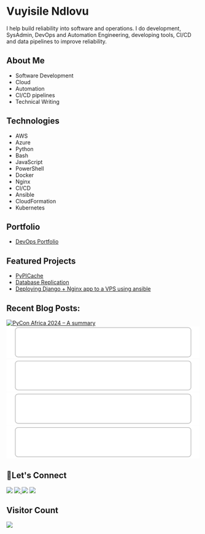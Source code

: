 # Vuyisile Ndlovu

I help build reliability into software and operations. I do development, SysAdmin, DevOps and Automation Engineering, developing tools, CI/CD and data pipelines to improve reliability.

## About Me

- Software Development
- Cloud
- Automation
- CI/CD pipelines
- Technical Writing

## Technologies

- AWS
- Azure
- Python
- Bash
- JavaScript
- PowerShell
- Docker
- Nginx
- CI/CD
- Ansible
- CloudFormation
- Kubernetes

## Portfolio

- [DevOps Portfolio](https://github.com/terrameijar/DevOps-Snippets/)

## Featured Projects

- [PyPICache](https://terrameijar.github.io/PyPICache/)
- [Database Replication](https://vuyisile.com/high-availability-in-postgresql-replication-with-docker/)
- [Deploying Django + Nginx app to a VPS using ansible](https://vuyisile.com/deploying-a-django-nginx-application-to-a-vps-with-ansible/)

## Recent Blog Posts:

<!-- blog-post-list:start -->
[![PyCon Africa 2024 – A summary](https://raw.githubusercontent.com/terrameijar/terrameijar/main/blog-post-list-output/Vuyisile's_Blog/PyCon_Africa_2024_–_A_summary.svg)](https://vuyisile.com/pycon-africa-2024-a-summary/)
[![DjangoCon Africa 2023](https://raw.githubusercontent.com/terrameijar/terrameijar/main/blog-post-list-output/Vuyisile's_Blog/DjangoCon_Africa_2023.svg)](https://vuyisile.com/djangocon-africa-2023/)
[![How to increase swap space in Linux](https://raw.githubusercontent.com/terrameijar/terrameijar/main/blog-post-list-output/Vuyisile's_Blog/How_to_increase_swap_space_in_Linux.svg)](https://vuyisile.com/how-to-increase-swap-space-in-linux/)
[![Creating an AWS Auto Scaling Architecture with a monitoring dashboard](https://raw.githubusercontent.com/terrameijar/terrameijar/main/blog-post-list-output/Vuyisile's_Blog/Creating_an_AWS_Auto_Scaling_Architecture_with_a_monitoring_dashboard.svg)](https://vuyisile.com/creating-an-aws-auto-scaling-architecture-with-a-monitoring-dashboard/)
[![Creating Two-Tier WordPress Architecture on AWS](https://raw.githubusercontent.com/terrameijar/terrameijar/main/blog-post-list-output/Vuyisile's_Blog/Creating_Two-Tier_WordPress_Architecture_on_AWS.svg)](https://vuyisile.com/creating-two-tier-wordpress-architecture-on-aws/)


<!-- blog-post-list:end -->

## 🤝Let's Connect

<p>
  <a href="https://twitter.com/terrameijar"><img src="https://img.shields.io/badge/twitter-%231DA1F2.svg?&style=for-the-badge&logo=twitter&logoColor=white" height=25></a> 
  <a href="https://www.linkedin.com/in/vuyisile-ndlovu-080b3891/"><img src="https://img.shields.io/badge/linkedin-%230077B5.svg?&style=for-the-badge&logo=linkedin&logoColor=white" height=25> </a>
  <a href="https://dev.to/vndlovu"><img src="https://img.shields.io/badge/dev.to-0A0A0A?style=for-the-badge&logo=devdotto&logoColor=white" height=25></a> 
  <a href="mailto:vuyisilendlovu@gmail.com"><img src="https://img.shields.io/badge/gmail-%EA4225.svg?&style=for-the-badge&logo=gmail&logoColor=red" height=25></a>
</p>

## Visitor Count

![](https://komarev.com/ghpvc/?username=terrameijar)

